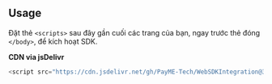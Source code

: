## Usage
Đặt thẻ `<scripts>`  sau đây gần cuối các trang của bạn, ngay trước thẻ đóng `</body>`, để kích hoạt SDK.

**CDN via jsDelivr**
```javascript
<script src="https://cdn.jsdelivr.net/gh/PayME-Tech/WebSDKIntegration@3.4/payme-sdk.min.js"></script>
   ```
